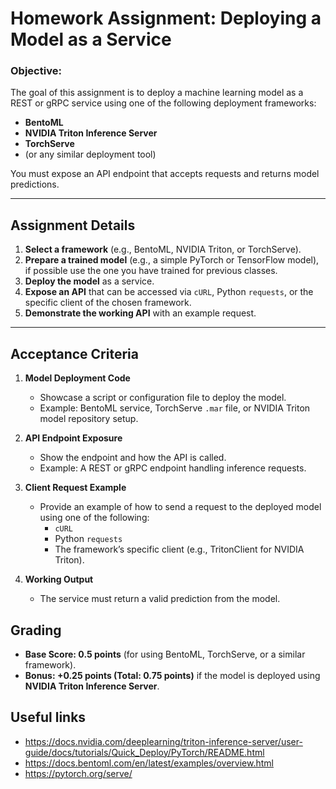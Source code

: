 # Homework Assignment: Deploying a Model as a Service  

### **Objective:**  
The goal of this assignment is to deploy a machine learning model as a REST or gRPC service using one of the following deployment frameworks:  
- **BentoML**  
- **NVIDIA Triton Inference Server**  
- **TorchServe**  
- (or any similar deployment tool)  

You must expose an API endpoint that accepts requests and returns model predictions.  

---

## **Assignment Details**  

1. **Select a framework** (e.g., BentoML, NVIDIA Triton, or TorchServe).  
2. **Prepare a trained model** (e.g., a simple PyTorch or TensorFlow model), if possible use the one you have trained for previous classes.  
3. **Deploy the model** as a service.  
4. **Expose an API** that can be accessed via `cURL`, Python `requests`, or the specific client of the chosen framework.  
5. **Demonstrate the working API** with an example request.  

---

## **Acceptance Criteria**  

1. **Model Deployment Code**  
   - Showcase a script or configuration file to deploy the model.  
   - Example: BentoML service, TorchServe `.mar` file, or NVIDIA Triton model repository setup.  

2. **API Endpoint Exposure**  
   - Show the endpoint and how the API is called.  
   - Example: A REST or gRPC endpoint handling inference requests.  

3. **Client Request Example**  
   - Provide an example of how to send a request to the deployed model using one of the following:  
     - `cURL`  
     - Python `requests`  
     - The framework’s specific client (e.g., TritonClient for NVIDIA Triton).  

4. **Working Output**  
   - The service must return a valid prediction from the model.  

## **Grading**  

- **Base Score: 0.5 points** (for using BentoML, TorchServe, or a similar framework).  
- **Bonus: +0.25 points (Total: 0.75 points)** if the model is deployed using **NVIDIA Triton Inference Server**.  

## **Useful links**
* https://docs.nvidia.com/deeplearning/triton-inference-server/user-guide/docs/tutorials/Quick_Deploy/PyTorch/README.html 
* https://docs.bentoml.com/en/latest/examples/overview.html
* https://pytorch.org/serve/
